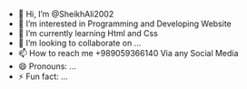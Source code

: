 - 👋 Hi, I’m @SheikhAli2002
- 👀 I’m interested in Programming and Developing Website
- 🌱 I’m currently learning Html and Css
- 💞️ I’m looking to collaborate on ...
- 📫 How to reach me +989059366140 Via any Social Media
- 😄 Pronouns: ...
- ⚡ Fun fact: ...

<!---
SheikhAli2002/SheikhAli2002 is a ✨ special ✨ repository because its `README.md` (this file) appears on your GitHub profile.
You can click the Preview link to take a look at your changes.
--->
